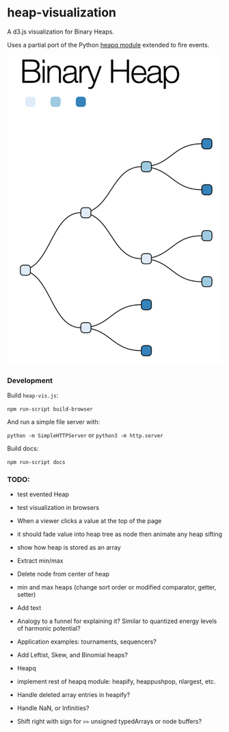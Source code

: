 heap-visualization
==================

A d3.js visualization for Binary Heaps.

Uses a partial port of the Python
[heapq module](http://docs.python.org/library/heapq.html) extended to
fire events.

<img src="screenshot.png?raw=true" alt="" width=600>

### Development

Build `heap-vis.js`:

`npm run-script build-browser`

And run a simple file server with:

`python -m SimpleHTTPServer` or `python3 -m http.server`

Build docs:

`npm run-script docs`

### TODO:

* test evented Heap
* test visualization in browsers

* When a viewer clicks a value at the top of the page
 * it should fade value into heap tree as node then animate any heap sifting

* show how heap is stored as an array
* Extract min/max
* Delete node from center of heap
* min and max heaps (change sort order or modified comparator, getter, setter)

* Add text
 * Analogy to a funnel for explaining it? Similar to quantized energy
   levels of harmonic potential?
 * Application examples: tournaments, sequencers?
 * Add Leftist, Skew, and Binomial heaps?

* Heapq
 * implement rest of heapq module: heapify, heappushpop, nlargest, etc.

 * Handle deleted array entries in heapify?
 * Handle NaN, or Infinities?
 * Shift right with sign for `>>` unsigned typedArrays or node buffers?
